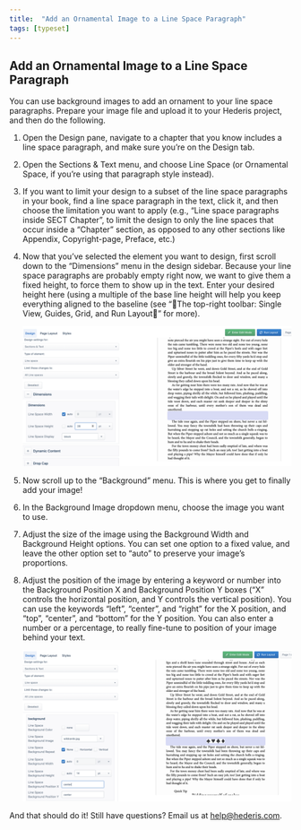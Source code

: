 ```yaml
---
title:  "Add an Ornamental Image to a Line Space Paragraph"
tags: [typeset]
---
```


<section data-type="chapter" class="hsecchapter" data-hederis-type="hsecchapter" id="line-space-ornament" data-pi-attrs="id: line-space-ornament; data-tags: typeset;" role="doc-chapter" data-tags="typeset" data-author-name=" " data-book-title=" " title="Add an Ornamental Image to a Line Space Paragraph"><h1 data-hederis-type="hblkchaptitle" class="hblkchaptitle" id="p5sqvhX0o">Add an Ornamental Image to a Line Space Paragraph</h1><p class="hblkp" data-hederis-type="hblkp" id="p6RVp810b">You can use background images to add an ornament to your line space paragraphs. Prepare your image file and upload it to your Hederis project, and then do the following.</p><ol class="hwprnumlist" data-hederis-type="hwprnumlist" id="plCEG4Wwk"><li class="hblkoli" data-hederis-type="hblkoli" id="li9uxYDiuR"><p class="hblkoli" data-hederis-type="hblklip" id="pSfVEXDH4">Open the Design pane, navigate to a chapter that you know includes a line space paragraph, and make sure you&#8217;re on the Design tab.</p></li><li class="hblkoli" data-hederis-type="hblkoli" id="liwqOysnux"><p class="hblkoli" data-hederis-type="hblklip" id="pPC6yh8JJ">Open the Sections &amp; Text menu, and choose Line Space (or Ornamental Space, if you&#8217;re using that paragraph style instead).</p></li><li class="hblkoli" data-hederis-type="hblkoli" id="liyHwEkSm5"><p class="hblkoli" data-hederis-type="hblklip" id="pPQXh1U3E">If you want to limit your design to a subset of the line space paragraphs in your book, find a line space paragraph in the text, click it, and then choose the limitation you want to apply (e.g., &#8220;Line space paragraphs inside SECT Chapter&#8221;, to limit the design to only the line spaces that occur inside a &#8220;Chapter&#8221; section, as opposed to any other sections like Appendix, Copyright-page, Preface, etc.)</p></li><li class="hblkoli" data-hederis-type="hblkoli" id="liBu0B2lkV"><p class="hblkoli" data-hederis-type="hblklip" id="po86Kh8eu">Now that you&#8217;ve selected the element you want to design, first scroll down to the &#8220;Dimensions&#8221; menu in the design sidebar. Because your line space paragraphs are probably empty right now, we want to give them a fixed height, to force them to show up in the text. Enter your desired height here (using a multiple of the base line height will help you keep everything aligned to the baseline (see &#8220;The top-right toolbar: Single View, Guides, Grid, and Run Layout&#8221; for more).</p><img data-hederis-type="hblkimg" class="hblkimg" id="pIkAVViow" src="/images/linespace_height.png" data-img-src="linespace_height.png"/></li><li class="hblkoli" data-hederis-type="hblkoli" id="lifhAFCS5z"><p class="hblkoli" data-hederis-type="hblklip" id="phVHIUPBX">Now scroll up to the &#8220;Background&#8221; menu. This is where you get to finally add your image!</p></li><li class="hblkoli" data-hederis-type="hblkoli" id="li9opDiB2y"><p class="hblkoli" data-hederis-type="hblklip" id="pRPZbC7ux">In the Background Image dropdown menu, choose the image you want to use.</p></li><li class="hblkoli" data-hederis-type="hblkoli" id="libqQ7URkT"><p class="hblkoli" data-hederis-type="hblklip" id="pe2WjjVyT">Adjust the size of the image using the Background Width and Background Height options. You can set one option to a fixed value, and leave the other option set to &#8220;auto&#8221; to preserve your image&#8217;s proportions.</p></li><li class="hblkoli" data-hederis-type="hblkoli" id="liuc5rrV3e"><p class="hblkoli" data-hederis-type="hblklip" id="pgseRug1k">Adjust the position of the image by entering a keyword or number into the Background Position X and Background Position Y boxes (&#8220;X&#8221; controls the horizontal position, and Y controls the vertical position). You can use the keywords &#8220;left&#8221;, &#8220;center&#8221;, and &#8220;right&#8221; for the X position, and &#8220;top&#8221;, &#8220;center&#8221;, and &#8220;bottom&#8221; for the Y position. You can also enter a number or a percentage, to really fine-tune to position of your image behind your text.</p><img data-hederis-type="hblkimg" class="hblkimg" id="pbz3M8BPg" src="/images/linespace_done.png" data-img-src="linespace_done.png"/></li></ol><p class="hblkp" data-hederis-type="hblkp" id="p8QYuCW3b">And that should do it! Still have questions? Email us at <a href="mailto:help@hederis.com" data-hederis-type="hspana" id="p8NRY5vTd"><span class="Hyperlink" data-hederis-type="hspnspan" id="pVaBzRGul">help@hederis.com</span></a>. </p></section>
